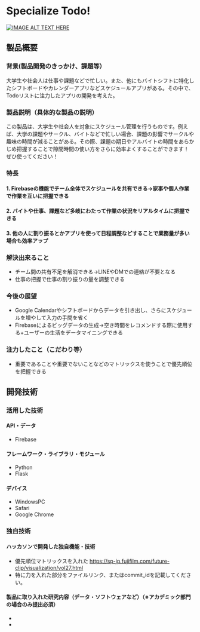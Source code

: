 # Specialize Todo!

[![IMAGE ALT TEXT HERE](https://jphacks.com/wp-content/uploads/2023/07/JPHACKS2023_ogp.png)](https://www.youtube.com/watch?v=yYRQEdfGjEg)

## 製品概要
### 背景(製品開発のきっかけ、課題等）
大学生や社会人は仕事や課題などで忙しい。また、他にもバイトシフトに特化したシフトボードやカレンダーアプリなどスケジュールアプリがある。その中で、Todoリストに注力したアプリの開発を考えた。
### 製品説明（具体的な製品の説明）
この製品は、大学生や社会人を対象にスケジュール管理を行うものです。例えば、大学の課題やサークル、バイトなどで忙しい場合、課題の影響でサークルや趣味の時間が減ることがある。その際、課題の期日やアルバイトの時間をあらかじめ把握することで隙間時間の使い方をさらに効率よくすることができます！
ぜひ使ってください！

### 特長
#### 1. Firebaseの機能でチーム全体でスケジュールを共有できる→家事や個人作業で作業を互いに把握できる
#### 2. バイトや仕事、課題など多岐にわたって作業の状況をリアルタイムに把握できる
#### 3. 他の人に割り振るとかアプリを使って日程調整などすることで業務量が多い場合も効率アップ

### 解決出来ること
* チーム間の共有不足を解消できる→LINEやDMでの連絡が不要となる
* 仕事の把握で仕事の割り振りの量を調整できる

### 今後の展望
* Google Calendarやシフトボードからデータを引き出し、さらにスケジュールを増やして入力の手間を省く
* Firebaseによるビッグデータの生成→空き時間をレコメンドする際に使用する+ユーザーの生活をデータマイニングできる
### 注力したこと（こだわり等）
* 重要であることや重要でないことなどのマトリックスを使うことで優先順位を把握できる

## 開発技術
### 活用した技術
#### API・データ
* Firebase

#### フレームワーク・ライブラリ・モジュール
* Python
* Flask

#### デバイス
* WindowsPC
* Safari
* Google Chrome

### 独自技術
#### ハッカソンで開発した独自機能・技術
* 優先順位マトリックスを入れた https://sp-jp.fujifilm.com/future-clip/visualization/vol27.html
* 特に力を入れた部分をファイルリンク、またはcommit_idを記載してください。

#### 製品に取り入れた研究内容（データ・ソフトウェアなど）（※アカデミック部門の場合のみ提出必須）
* 
* 
